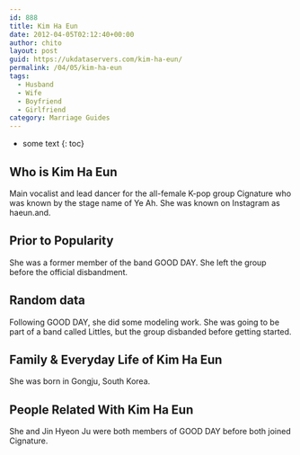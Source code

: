 ```yaml
---
id: 888
title: Kim Ha Eun
date: 2012-04-05T02:12:40+00:00
author: chito
layout: post
guid: https://ukdataservers.com/kim-ha-eun/
permalink: /04/05/kim-ha-eun
tags:
  - Husband
  - Wife
  - Boyfriend
  - Girlfriend
category: Marriage Guides
---
```


* some text
{: toc}
          
          
## Who is  Kim Ha Eun
                  
                  
                  
Main vocalist and lead dancer for the all-female K-pop group Cignature who was known by the stage name of Ye Ah. She was known on Instagram as haeun.and.
                  
                
                
                
## Prior to Popularity 
                  
                  
                  
She was a former member of the band GOOD DAY. She left the group before the official disbandment.
                  
                
                
                
## Random data 
                  
                  
                  
Following GOOD DAY, she did some modeling work. She was going to be part of a band called Littles, but the group disbanded before getting started.
                  
                
                
                
## Family & Everyday Life of Kim Ha Eun
                  
                  
                  
She was born in Gongju, South Korea.
                  
                
                
                
## People Related With  Kim Ha Eun
                  
                  
                  
She and Jin Hyeon Ju were both members of GOOD DAY before both joined Cignature.
                  
                
              
            
          
          
          
    
    
  
